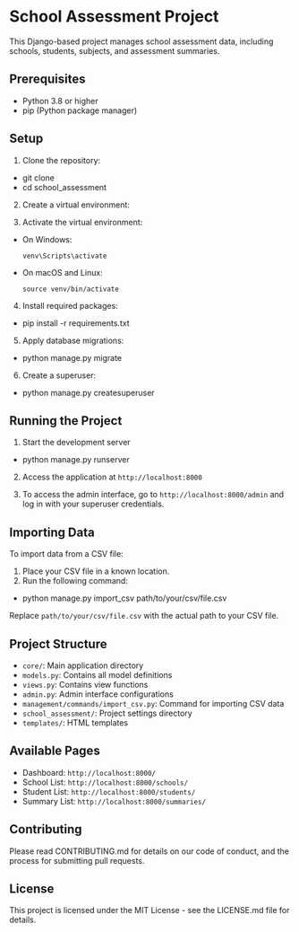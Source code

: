 # School Assessment Project

This Django-based project manages school assessment data, including schools, students, subjects, and assessment summaries.

## Prerequisites

- Python 3.8 or higher
- pip (Python package manager)

## Setup

1. Clone the repository:

- git clone <repository-url>
- cd school_assessment


2. Create a virtual environment:


3. Activate the virtual environment:
- On Windows:
  ```
  venv\Scripts\activate
  ```
- On macOS and Linux:
  ```
  source venv/bin/activate
  ```

4. Install required packages:

 - pip install -r requirements.txt


5. Apply database migrations:

 - python manage.py migrate
   

6. Create a superuser:
   
 - python manage.py createsuperuser

   
## Running the Project

1. Start the development server
 
 - python manage.py runserver

2. Access the application at `http://localhost:8000`

3. To access the admin interface, go to `http://localhost:8000/admin` and log in with your superuser credentials.

## Importing Data

To import data from a CSV file:

1. Place your CSV file in a known location.
2. Run the following command:
  - python manage.py import_csv path/to/your/csv/file.csv

Replace `path/to/your/csv/file.csv` with the actual path to your CSV file.

## Project Structure

- `core/`: Main application directory
- `models.py`: Contains all model definitions
- `views.py`: Contains view functions
- `admin.py`: Admin interface configurations
- `management/commands/import_csv.py`: Command for importing CSV data
- `school_assessment/`: Project settings directory
- `templates/`: HTML templates

## Available Pages

- Dashboard: `http://localhost:8000/`
- School List: `http://localhost:8000/schools/`
- Student List: `http://localhost:8000/students/`
- Summary List: `http://localhost:8000/summaries/`

## Contributing

Please read CONTRIBUTING.md for details on our code of conduct, and the process for submitting pull requests.

## License

This project is licensed under the MIT License - see the LICENSE.md file for details.   








